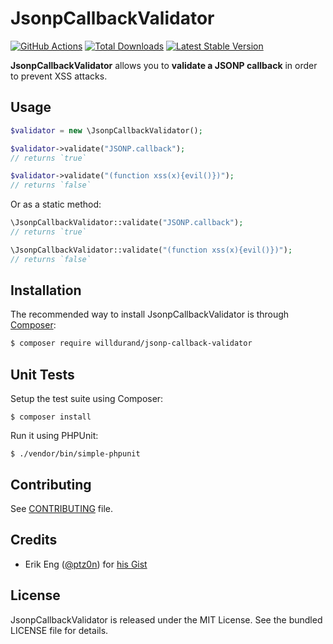 # JsonpCallbackValidator

[![GitHub Actions](https://github.com/willdurand/JsonpCallbackValidator/workflows/ci/badge.svg)](https://github.com/willdurand/JsonpCallbackValidator/actions?query=workflow%3A%22ci%22+branch%3Amaster)
[![Total
Downloads](https://poser.pugx.org/willdurand/jsonp-callback-validator/downloads.png)](https://packagist.org/packages/willdurand/jsonp-callback-validator)
[![Latest Stable
Version](https://poser.pugx.org/willdurand/jsonp-callback-validator/v/stable.png)](https://packagist.org/packages/willdurand/jsonp-callback-validator)

**JsonpCallbackValidator** allows you to **validate a JSONP callback** in order
to prevent XSS attacks.

## Usage

```php
$validator = new \JsonpCallbackValidator();

$validator->validate("JSONP.callback");
// returns `true`

$validator->validate("(function xss(x){evil()})");
// returns `false`
```

Or as a static method:

```php
\JsonpCallbackValidator::validate("JSONP.callback");
// returns `true`

\JsonpCallbackValidator::validate("(function xss(x){evil()})");
// returns `false`
```

## Installation

The recommended way to install JsonpCallbackValidator is through
[Composer](https://getcomposer.org/):

```bash
$ composer require willdurand/jsonp-callback-validator
```

## Unit Tests

Setup the test suite using Composer:

    $ composer install

Run it using PHPUnit:

    $ ./vendor/bin/simple-phpunit

## Contributing

See [CONTRIBUTING](CONTRIBUTING.md) file.

## Credits

- Erik Eng ([@ptz0n](https://github.com/ptz0n)) for [his
  Gist](https://gist.github.com/ptz0n/1217080)

## License

JsonpCallbackValidator is released under the MIT License. See the bundled
LICENSE file for details.
